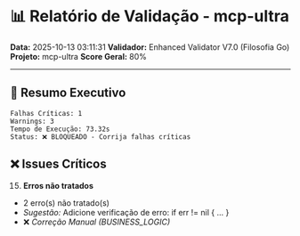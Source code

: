 # 📊 Relatório de Validação - mcp-ultra

**Data:** 2025-10-13 03:11:31
**Validador:** Enhanced Validator V7.0 (Filosofia Go)
**Projeto:** mcp-ultra
**Score Geral:** 80%

---

## 🎯 Resumo Executivo

```
Falhas Críticas: 1
Warnings: 3
Tempo de Execução: 73.32s
Status: ❌ BLOQUEADO - Corrija falhas críticas
```

## ❌ Issues Críticos

15. **Erros não tratados**
   - 2 erro(s) não tratado(s)
   - *Sugestão:* Adicione verificação de erro: if err != nil { ... }
   - ❌ *Correção Manual (BUSINESS_LOGIC)*


